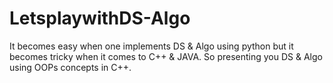# LetsplaywithDS-Algo
It becomes easy when one implements DS &amp; Algo using python but it becomes tricky when it comes to C++ &amp; JAVA. So presenting you DS &amp; Algo using OOPs concepts in C++.
